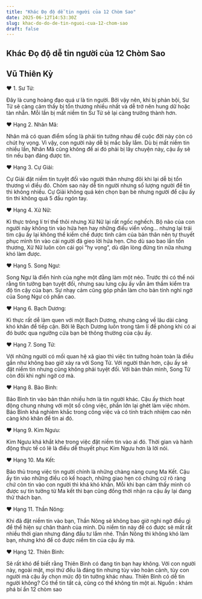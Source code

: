 ```yaml
---
title: "Khác Đọ độ dễ tin người của 12 Chòm Sao"
date: 2025-06-12T14:53:30Z
slug: khac-do-do-de-tin-nguoi-cua-12-chom-sao
draft: false
---
```


## Khác Đọ độ dễ tin người của 12 Chòm Sao

## Vũ Thiên Kỳ

♥ 1. Sư Tử: 
 
 Đây là cung hoàng đạo quá ư là tin người. Bởi vậy nên, khi bị phản bội, Sư Tử sẽ càng cảm thấy bị tổn thương nhiều nhất và dễ trở nên hung dữ hoặc tàn nhẫn. Mỗi lần bị mất niềm tin Sư Tử sẽ lại càng trưởng thành hơn.
 
 ♥ Hạng 2. Nhân Mã: 
 
 Nhân mã có quan điểm sống là phải tin tưởng nhau để cuộc đời này còn có chút hy vọng. Vì vậy, con người này dễ bị mắc bẫy lắm. Dù bị mất niềm tin nhiều lần, Nhân Mã cũng không để ai đó phải
 bị lây chuyện này, cậu ấy sẽ tin nếu bạn đáng được tin.
 
 
 ♥ Hạng 3. Cự Giải: 
 
 Cự Giải đặt niềm tin tuyệt đối vào người thân nhưng đôi khi lại dễ bị tổn thương vì điều đó. Chòm sao này dễ tin người nhưng số lượng người để tin thì không nhiều. Cự Giải không quá kén chọn bạn bè nhưng người để cậu ấy tin thì không quá 5 đầu ngón tay.
 
 ♥ Hạng 4. Xử Nữ: 
 
 Kì thực trông lí trí thế thôi nhưng Xử Nữ lại rất ngốc nghếch. Bộ não của con người này không tin vào hứa hẹn hay những điều viển vông… nhưng lại trái tim cậu ấy lại không thể kiềm chế được tình cảm của bản thân nên tự thuyết phục mình tin vào cái người đã gieo lời hứa hẹn. Cho dù sao bao lần tổn thương, Xử Nữ luôn còn cái gọi “hy vọng”, dù dặn lòng đừng tin nữa nhưng khó làm được.
 
 ♥ Hạng 5. Song Ngư: 
 
 Song Ngư là điển hình của nghe một đằng làm một nẻo. Trước thì có thể nói rằng tin tưởng bạn tuyệt đối, nhưng sau lưng cậu ấy vẫn âm thầm kiểm tra độ tin cậy của bạn. Sự nhạy cảm cũng góp phần làm cho bản tính nghỉ ngờ của Song Ngư có phần cao.
 
 ♥ Hạng 6. Bạch Dương: 
 
 Kì thực rất dễ làm quen với một Bạch Dương, nhưng càng về lâu dài càng khó khăn để tiếp cận. Bởi lẽ Bạch Dương luôn trong tâm lí đề phòng khi có ai đó bước qua ngưỡng cửa bạn bè thông thường của cậu ấy.
 
 ♥ Hạng 7. Song Tử: 
 
 Với những người có mối quan hệ xã giao thì việc tin tưởng hoàn toàn là điều gần như không bao giờ xảy ra với Song Tử. Với người thân hơn, cậu ấy sẽ đặt niềm tin nhưng cũng không phải tuyệt đối. Với bản thân mình, Song Tử còn đôi khi nghi ngờ cơ mà.
 
 ♥ Hạng 8. Bảo Bình: 
 
 Bảo Bình tin vào bản thân nhiều hơn là tin người khác. Cậu ấy thích hoạt động chung nhưng với một số công việc, phần lớn lại ghét làm việc nhóm. Bảo Bình khá nghiêm khắc trong công việc và có tính trách nhiệm cao nên càng khó khăn để tin ai đó.
 
 ♥ Hạng 9. Kim Ngưu: 
 
 Kim Ngưu khá khắt khe trong việc đặt niềm tin vào ai đó. Thời gian và hành động thực tế có lẽ là điều dễ thuyết phục Kim Ngưu hơn là lời nói. 
 
 ♥ Hạng 10. Ma Kết: 
 
 Bảo thủ trong việc tin người chính là những chàng nàng cung Ma Kết. Cậu ấy tin vào những điều có kế hoạch, những giao hẹn có chứng cứ rõ ràng chứ còn tin vào con người thì khá khó khăn. Mỗi khi bạn cảm thấy mình có được sự tin tưởng từ Ma kết thì bạn cũng đồng thời nhận ra cậu ấy lại đang thử thách bạn.
 
 ♥ Hạng 11. Thần Nông: 
 
 Khi đã đặt niềm tin vào bạn, Thần Nông sẽ không bao giờ nghi ngờ điều gì để thể hiện sự chân thành của mình. Dù niềm tin này để có được sẽ mất rất nhiều thời gian nhưng đáng đầu tư lắm nhé. Thần Nông thì không khó làm bạn, nhưng khó để có được niềm tin của cậu ấy mà.
 
 ♥ Hạng 12. Thiên Bình: 
 
 Sẽ rất khó để biết rằng Thiên Bình có đang tin bạn hay không. Với con người này, ngoài mặt, mọi thứ đều là đáng tin nhưng tùy vào hoàn cảnh, tùy con người mà cậu ấy chọn mức độ tin tưởng khác nhau. Thiên Bình có dễ tin người không? Có thể tin tất cả, cũng có thể không tin một ai.
Nguồn : khám phá bí ẩn 12 chòm sao